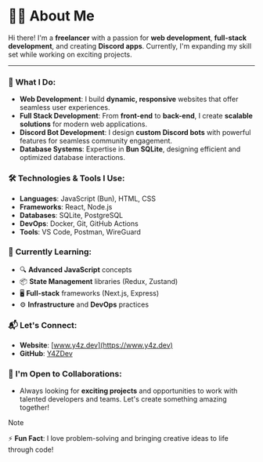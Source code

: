 # 👨‍💻 About Me

Hi there! I'm a **freelancer** with a passion for **web development**, **full-stack development**, and creating **Discord apps**. Currently, I'm expanding my skill set while working on exciting projects.

---

### 💼 **What I Do:**

- **Web Development**: I build **dynamic, responsive** websites that offer seamless user experiences.
- **Full Stack Development**: From **front-end** to **back-end**, I create **scalable solutions** for modern web applications.
- **Discord Bot Development**: I design **custom Discord bots** with powerful features for seamless community engagement.
- **Database Systems**: Expertise in **Bun SQLite**, designing efficient and optimized database interactions.

### 🛠️ **Technologies & Tools I Use:**

- **Languages**: JavaScript (Bun), HTML, CSS
- **Frameworks**: React, Node.js
- **Databases**: SQLite, PostgreSQL
- **DevOps**: Docker, Git, GitHub Actions
- **Tools**: VS Code, Postman, WireGuard

### 🌱 **Currently Learning:**

- 🔍 **Advanced JavaScript** concepts
- 📦 **State Management** libraries (Redux, Zustand)
- 🖥️ **Full-stack** frameworks (Next.js, Express)
- ⚙️ **Infrastructure** and **DevOps** practices

### 📬 **Let's Connect:**

- **Website**: [www.y4z.dev](https://www.y4z.dev)
- **GitHub**: [Y4ZDev](https://github.com/y4zdev/)

### 🤝 **I'm Open to Collaborations**:

- Always looking for **exciting projects** and opportunities to work with talented developers and teams. Let's create something amazing together!


> [!NOTE] 
> ⚡ **Fun Fact**: I love problem-solving and bringing creative ideas to life through code! 